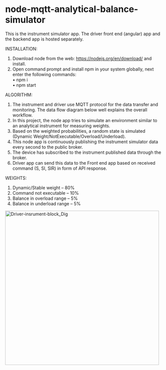# node-mqtt-analytical-balance-simulator
This is the instrument simulator app. The driver front end (angular) app and the backend app is hosted separately.

INSTALLATION:
1.	Download node from the web: https://nodejs.org/en/download/ and install.
2.	Open command prompt and install npm in your system globally, next enter the following commands:<br />
•	npm i<br />
•	npm start<br />


ALGORITHM:
1.	The instrument and driver use MQTT protocol for the data transfer and monitoring. The data flow diagram below well explains the overall workflow.
2.	In this project, the node app tries to simulate an environment similar to an analytical instrument for measuring weights. 
3.	Based on the weighted probabilities, a random state is simulated (Dynamic Weight/NotExecutable/Overload/Underload).   
4.	This node app is continuously publishing the  instrument simulator data every second to the public broker.
5.	The device has subscribed to the instrument published data through the broker.
6.	Driver app can send this data to the Front end app based on received command (S, SI, SIR) in form of API response.


WEIGHTS:
1.	Dynamic/Stable weight – 80%<br />
2.	Command not executable – 10%<br />
3.	Balance in overload range – 5%<br />
4.	Balance in underload range – 5%<br />
 
 <img width="493" alt="Driver-insrument-block_Dig" src="https://user-images.githubusercontent.com/53856363/183771555-fe4cf56c-45bf-4825-9fd0-556b8af09e58.png">

